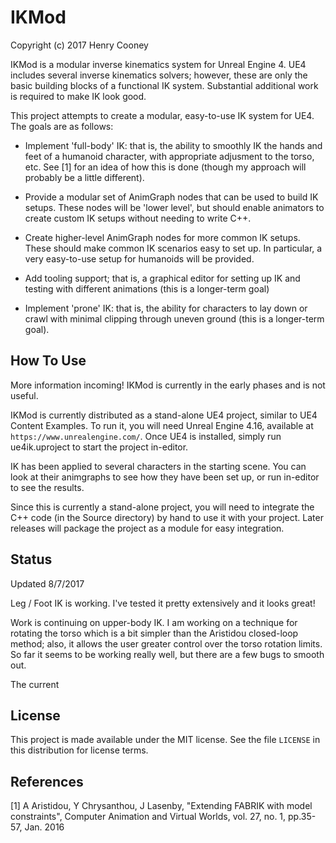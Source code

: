 # IKMod

Copyright (c) 2017 Henry Cooney

IKMod is a modular inverse kinematics system for Unreal Engine 4. UE4 includes several inverse kinematics solvers; however, these are only the basic building blocks of a functional IK system. Substantial additional work is required to make IK look good.

This project attempts to create a modular, easy-to-use IK system for UE4. The goals are as follows:

 - Implement 'full-body' IK: that is, the ability to smoothly IK the hands and feet of a humanoid character, with appropriate adjusment to the torso, etc. See [1] for an idea of how this is done (though my approach will probably be a little different).

 - Provide a modular set of AnimGraph nodes that can be used to build IK setups. These nodes will be 'lower level', but should enable animators to create custom IK setups without needing to write C++.

 - Create higher-level AnimGraph nodes for more common IK setups. These should make common IK scenarios easy to set up. In particular, a very easy-to-use setup for humanoids will be provided.

 - Add tooling support; that is, a graphical editor for setting up IK and testing with different animations (this is a longer-term goal)

 - Implement 'prone' IK: that is, the ability for characters to lay down or crawl with minimal clipping through uneven ground (this is a longer-term goal).

## How To Use

   More information incoming! IKMod is currently in the early phases and is not useful.

   IKMod is currently distributed as a stand-alone UE4 project, similar to UE4 Content Examples. To run it, you will need Unreal Engine 4.16, available at `https://www.unrealengine.com/`. Once UE4 is installed, simply run ue4ik.uproject to start the project in-editor.

   IK has been applied to several characters in the starting scene. You can look at their animgraphs to see how they have been set up, or run in-editor to see the results.

   Since this is currently a stand-alone project, you will need to integrate the C++ code (in the Source directory) by hand to use it with your project. Later releases will package the project as a module for easy integration.
 
## Status

Updated 8/7/2017 

Leg / Foot IK is working. I've tested it pretty extensively and it looks great!

Work is continuing on upper-body IK. I am working on a technique for rotating the torso which is a bit simpler than the
Aristidou closed-loop method; also, it allows the user greater control over the torso rotation limits. So far it seems
to be working really well, but there are a few bugs to smooth out.

The current 


## License

   This project is made available under the MIT license. See the file `LICENSE` in this distribution for license terms.

## References

  [1] A Aristidou, Y Chrysanthou, J Lasenby, "Extending FABRIK with model constraints", Computer Animation and Virtual Worlds, vol. 27, no. 1, pp.35-57, Jan. 2016
